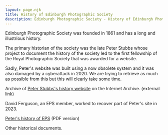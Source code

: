 ```yaml
---
layout: page.njk
title: History of Edinburgh Photographic Society
description: Edinburgh Photographic Society - History of Edinburgh Photographic Society
---
```

Edinburgh Photographic Society was founded in 1861 and has a long and illustrious history.

The primary historian of the society was the late Peter Stubbs whose project to document the history of the society led to the first fellowship of the Royal Photographic Society that was awarded for a website.

Sadly, Peter's website was built using a now obsolete system and it was also damaged by a cyberattack in 2020. We are trying to retrieve as much as possible from this but this will clearly take some time.

Archive of [Peter Stubbs's history website](https://web.archive.org/web/20180904165618/http://edinphoto.org.uk/4/4__eps.htm) on the Internet Archive. (external link)

David Ferguson, an EPS member, worked to recover part of Peter's site in 2023.

[Peter's history of EPS](https://www.dropbox.com/scl/fi/gfpbk247zet0sa5b0k29e/Peter-Stubbs-Edinburgh-Photographic-Society-V-25_01.pdf?rlkey=cs91i6kjnu5za8fi8htc5g8lo&st=sbm3dd72&dl=0) (PDF version)

Other historical documents.
